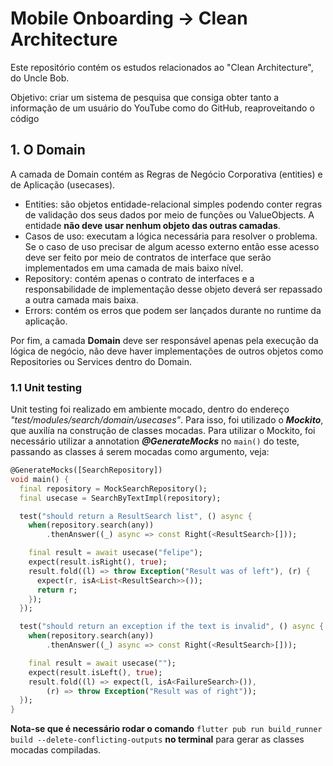 # Mobile Onboarding -> Clean Architecture
Este repositório contém os estudos relacionados ao "Clean Architecture", do Uncle Bob.

Objetivo: criar um sistema de pesquisa que consiga obter tanto a informação de um usuário do YouTube como do GitHub, reaproveitando o código

## 1. O Domain
A camada de Domain contém as Regras de Negócio Corporativa (entities) e de Aplicação (usecases).

- Entities: são objetos entidade-relacional simples podendo conter regras de validação dos seus dados por meio de funções ou ValueObjects. A entidade **não deve usar nenhum objeto das outras camadas**.
- Casos de uso: executam a lógica necessária para resolver o problema. Se o caso de uso precisar de algum acesso externo então esse acesso deve ser feito por meio de contratos de interface que serão implementados em uma camada de mais baixo nível.
- Repository: contém apenas o contrato de interfaces e a responsabilidade de implementação desse objeto deverá ser repassado a outra camada mais baixa.
- Errors: contém os erros que podem ser lançados durante no runtime da aplicação.

Por fim, a camada **Domain** deve ser responsável apenas pela execução da lógica de negócio, não deve haver implementações de outros objetos como Repositories ou Services dentro do Domain.

### 1.1 Unit testing
Unit testing foi realizado em ambiente mocado, dentro do endereço *"test/modules/search/domain/usecases"*. Para isso, foi utilizado o ***Mockito***, que auxilía na construção de classes mocadas. Para utilizar o Mockito, foi necessário utilizar a annotation ***@GenerateMocks*** no `main()` do teste, passando as classes á serem mocadas como argumento, veja:
```dart
@GenerateMocks([SearchRepository])
void main() {
  final repository = MockSearchRepository();
  final usecase = SearchByTextImpl(repository);

  test("should return a ResultSearch list", () async {
    when(repository.search(any))
        .thenAnswer((_) async => const Right(<ResultSearch>[]));

    final result = await usecase("felipe");
    expect(result.isRight(), true);
    result.fold((l) => throw Exception("Result was of left"), (r) {
      expect(r, isA<List<ResultSearch>>());
      return r;
    });
  });

  test("should return an exception if the text is invalid", () async {
    when(repository.search(any))
        .thenAnswer((_) async => const Right(<ResultSearch>[]));

    final result = await usecase("");
    expect(result.isLeft(), true);
    result.fold((l) => expect(l, isA<FailureSearch>()),
        (r) => throw Exception("Result was of right"));
  });
}
```

**Nota-se que é necessário rodar o comando** `flutter pub run build_runner build --delete-conflicting-outputs` **no terminal** para gerar as classes mocadas compiladas.